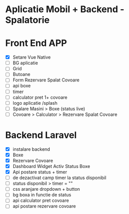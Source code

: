 # Aplicatie Mobil +  Backend - Spalatorie

# Front End APP
- [x] Setare Vue Native
- [ ] BG aplicatie
- [ ] Grid
- [ ] Butoane
- [ ] Form Rezervare Spalat Covoare
- [ ] api boxe
- [ ] timer
- [ ] calculator pret 1+ covoare
- [ ] logo aplicatie /splash
- [ ] Spalare Masini > Boxe (status live)
- [ ] Covoare > Calculator > Rezervare Spalat Covoare  

# Backend Laravel
- [x] instalare backend
- [x] Boxe
- [x] Rezervare Covoare
- [x] Dashboard Widget Activ Status Boxe
- [x] Api postare status + timer
- [ ] de dezactivat camp timer la status disponibil
- [ ] status disponibil > timer = ""   
- [ ] css aranjare dropdown + button
- [ ] bg boxa in functie de status
- [ ] api calculator pret covoare
- [ ] api postare rezervare covoare 
